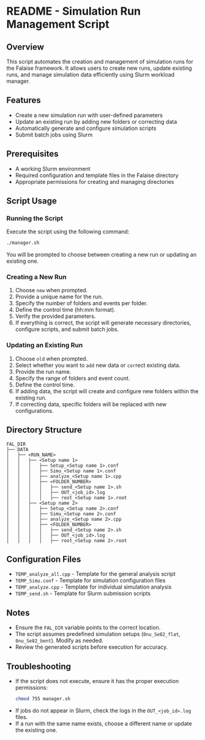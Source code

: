 # README - Simulation Run Management Script

## Overview
This script automates the creation and management of simulation runs for the Falaise framework. It allows users to create new runs, update existing runs, and manage simulation data efficiently using Slurm workload manager.

## Features
- Create a new simulation run with user-defined parameters
- Update an existing run by adding new folders or correcting data
- Automatically generate and configure simulation scripts
- Submit batch jobs using Slurm

## Prerequisites
- A working Slurm environment
- Required configuration and template files in the Falaise directory
- Appropriate permissions for creating and managing directories

## Script Usage
### Running the Script
Execute the script using the following command:
```sh
./manager.sh
```
You will be prompted to choose between creating a new run or updating an existing one.

### Creating a New Run
1. Choose `new` when prompted.
2. Provide a unique name for the run.
3. Specify the number of folders and events per folder.
4. Define the control time (hh:mm format).
5. Verify the provided parameters.
6. If everything is correct, the script will generate necessary directories, configure scripts, and submit batch jobs.

### Updating an Existing Run
1. Choose `old` when prompted.
2. Select whether you want to `add` new data or `cor`rect existing data.
3. Provide the run name.
4. Specify the range of folders and event count.
5. Define the control time.
6. If adding data, the script will create and configure new folders within the existing run.
7. If correcting data, specific folders will be replaced with new configurations.

## Directory Structure
```
FAL_DIR
├── DATA
│   ├── <RUN_NAME>
│   │   ├── <Setup name 1>
│   │   │   ├── Setup_<Setup name 1>.conf
│   │   │   ├── Simu_<Setup name 1>.conf
│   │   │   ├── analyze_<Setup name 1>.cpp
│   │   │   ├── <FOLDER_NUMBER>
│   │   │   │   ├── send_<Setup name 1>.sh
│   │   │   │   ├── OUT_<job_id>.log
│   │   │   │   ├── root_<Setup name 1>.root
│   │   ├── <Setup name 2>
│   │   │   ├── Setup_<Setup name 2>.conf
│   │   │   ├── Simu_<Setup name 2>.conf
│   │   │   ├── analyze_<Setup name 2>.cpp
│   │   │   ├── <FOLDER_NUMBER>
│   │   │   │   ├── send_<Setup name 2>.sh
│   │   │   │   ├── OUT_<job_id>.log
│   │   │   │   ├── root_<Setup name 2>.root
```

## Configuration Files
- `TEMP_analyze_all.cpp` - Template for the general analysis script
- `TEMP_Simu.conf` - Template for simulation configuration files
- `TEMP_analyze.cpp` - Template for individual simulation analysis
- `TEMP_send.sh` - Template for Slurm submission scripts

## Notes
- Ensure the `FAL_DIR` variable points to the correct location.
- The script assumes predefined simulation setups (`0nu_Se82_flat`, `0nu_Se82_bent`). Modify as needed.
- Review the generated scripts before execution for accuracy.

## Troubleshooting
- If the script does not execute, ensure it has the proper execution permissions:
  ```sh
  chmod 755 manager.sh
  ```
- If jobs do not appear in Slurm, check the logs in the `OUT_<job_id>.log` files.
- If a run with the same name exists, choose a different name or update the existing one.
